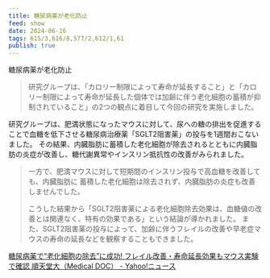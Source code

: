```yaml
---
title: 糖尿病薬が老化防止
feed: show
date: 2024-06-16
tags: 615/3,616/8,577/2,612/1,61
publish: true
---
```


糖尿病薬が老化防止

> 研究グループは、「カロリー制限によって寿命が延長すること」と「カロリー制限によって寿命が延長した個体では加齢に伴う老化細胞の蓄積が抑制されていること」の2つの観点に着目して今回の研究を実施しました。
> 
研究グループは、肥満状態になったマウスに対して、尿への糖の排出を促進することで血糖を低下させる糖尿病治療薬「SGLT2阻害薬」の投与を1週間おこないました。 その結果、内臓脂肪に蓄積した老化細胞が除去されるとともに内臓脂肪の炎症が改善し、糖代謝異常やインスリン抵抗性の改善がみられました。
>
>一方で、肥満マウスに対して短期間のインスリン投与で高血糖を改善しても、内臓脂肪に 蓄積した老化細胞は除去されず、内臓脂肪の炎症も改善しませんでした。
>
>こうした結果から「SGLT2阻害薬による老化細胞除去効果は、血糖値の改善とは関連なく、特有の効果である」という結論が導かれました。 また、SGLT2阻害薬の投与によって、加齢に伴うフレイルの改善や早老症マウスの寿命の延長などを観察することもできました。

[糖尿病薬で“老化細胞の除去”に成功! フレイル改善・寿命延長効果もマウス実験で確認 順天堂大（Medical DOC） - Yahoo!ニュース](https://news.yahoo.co.jp/articles/ebb77966230085698101763aabb23b25f05f3add)